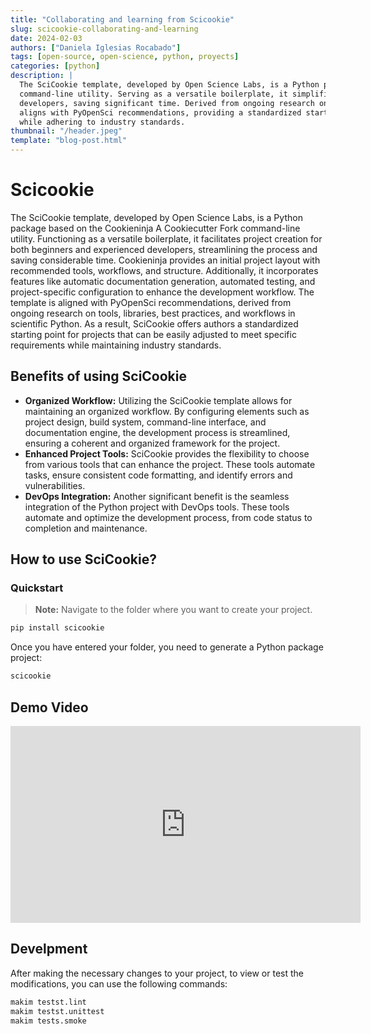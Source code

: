 ```yaml
---
title: "Collaborating and learning from Scicookie"
slug: scicookie-collaborating-and-learning
date: 2024-02-03
authors: ["Daniela Iglesias Rocabado"]
tags: [open-source, open-science, python, proyects]
categories: [python]
description: |
  The SciCookie template, developed by Open Science Labs, is a Python package based on the Cookieninja A Cookiecutter Fork
  command-line utility. Serving as a versatile boilerplate, it simplifies project creation for both beginners and experienced
  developers, saving significant time. Derived from ongoing research on scientific Python tools and best practices, SciCookie
  aligns with PyOpenSci recommendations, providing a standardized starting point for projects that can be easily customized
  while adhering to industry standards.
thumbnail: "/header.jpeg"
template: "blog-post.html"
---
```

# Scicookie

The SciCookie template, developed by Open Science Labs, is a Python package based on the Cookieninja A Cookiecutter Fork command-line utility. Functioning as a versatile boilerplate, it facilitates project creation for both beginners and experienced developers, streamlining the process and saving considerable time. Cookieninja provides an initial project layout with recommended tools, workflows, and structure. Additionally, it incorporates features like automatic documentation generation, automated testing, and project-specific configuration to enhance the development workflow. The template is aligned with PyOpenSci recommendations, derived from ongoing research on tools, libraries, best practices, and workflows in scientific Python. As a result, SciCookie offers authors a standardized starting point for projects that can be easily adjusted to meet specific requirements while maintaining industry standards.


## Benefits of using SciCookie

- **Organized Workflow:** Utilizing the SciCookie template allows for maintaining an organized workflow. By configuring elements such as project design, build system, command-line interface, and documentation engine, the development process is streamlined, ensuring a coherent and organized framework for the project.
- **Enhanced Project Tools:** SciCookie provides the flexibility to choose from various tools that can enhance the project. These tools automate tasks, ensure consistent code formatting, and identify errors and vulnerabilities.
- **DevOps Integration:** Another significant benefit is the seamless integration of the Python project with DevOps tools. These tools automate and optimize the development process, from code status to completion and maintenance.

## How to use SciCookie?

### Quickstart

>**Note:**
Navigate to the folder where you want to create your project.


```bash
pip install scicookie
```

Once you have entered your folder, you need to generate a Python package project:

```bash
scicookie
```

## Demo Video

<iframe width="560" height="315" src="https://www.youtube.com/embed/GozNb4i47Ds" frameborder="0" allowfullscreen></iframe>


## Develpment

After making the necessary changes to your project, to view or test the modifications, you can use the following commands:

```bash
makim testst.lint
makim testst.unittest
makim tests.smoke
```
